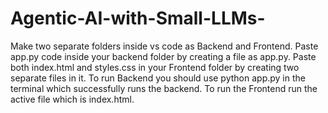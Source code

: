 # Agentic-AI-with-Small-LLMs-
Make two separate folders inside vs code as Backend and Frontend.
Paste app.py code inside your backend folder by creating a file as app.py.
Paste both index.html and styles.css in your Frontend folder by creating two separate files in it.
To run Backend you should use python app.py in the terminal which successfully runs the backend.
To run the Frontend run the active file which is index.html.
